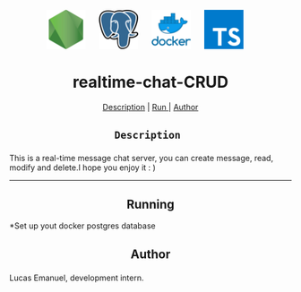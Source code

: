 <p align=center>
    <img src="https://raw.githubusercontent.com/github/explore/80688e429a7d4ef2fca1e82350fe8e3517d3494d/topics/nodejs/nodejs.png"
	width="70"
    style="margin-right: 20px">
    <img src="https://raw.githubusercontent.com/github/explore/80688e429a7d4ef2fca1e82350fe8e3517d3494d/topics/postgresql/postgresql.png"  width="70" style="margin-right: 20px">
    <img src="https://raw.githubusercontent.com/github/explore/80688e429a7d4ef2fca1e82350fe8e3517d3494d/topics/docker/docker.png" 	width="70" style="margin-right: 20px">
    <img src="https://raw.githubusercontent.com/github/explore/80688e429a7d4ef2fca1e82350fe8e3517d3494d/topics/typescript/typescript.png"	width="70" style="margin-right: 20px">

</p>

</p>

<h1 align=center>
    realtime-chat-CRUD
</h1>

<p align=center>
    <a href="#desc">Description</a> | <a href="#run">Run </a> | <a href="#author">Author</a>
</p>


<h2 align=center id="desc"> 
    
    Description 
</h2>



This is a real-time message chat server, you can create message, read, modify and delete.I hope you enjoy it : )

- - - -
<h2 align=center id="run">
    Running
</h2>
*Set up yout docker postgres database



<h2 align=center id="author">
    
 Author
</h2>

Lucas Emanuel, development intern.
